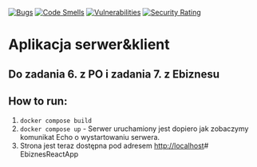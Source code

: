 [![Bugs](https://sonarcloud.io/api/project_badges/measure?project=Ech0n_EbiznesReactApp&metric=bugs)](https://sonarcloud.io/summary/new_code?id=Ech0n_EbiznesReactApp)
[![Code Smells](https://sonarcloud.io/api/project_badges/measure?project=Ech0n_EbiznesReactApp&metric=code_smells)](https://sonarcloud.io/summary/new_code?id=Ech0n_EbiznesReactApp)
[![Vulnerabilities](https://sonarcloud.io/api/project_badges/measure?project=Ech0n_EbiznesReactApp&metric=vulnerabilities)](https://sonarcloud.io/summary/new_code?id=Ech0n_EbiznesReactApp)
[![Security Rating](https://sonarcloud.io/api/project_badges/measure?project=Ech0n_EbiznesReactApp&metric=security_rating)](https://sonarcloud.io/summary/new_code?id=Ech0n_EbiznesReactApp)

# Aplikacja serwer&klient 
## Do zadania 6. z PO i zadania 7. z Ebiznesu


## How to run:
1. `docker compose build`
2. `docker compose up` - Serwer uruchamiony jest dopiero jak zobaczymy komunikat Echo o wystartowaniu serwera.
3. Strona jest teraz dostępna pod adresem [http://localhost](http://localhost)# EbiznesReactApp
